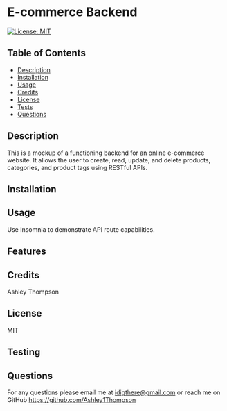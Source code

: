 # E-commerce Backend
[![License: MIT](https://img.shields.io/badge/License-MIT-yellow.svg)](https://opensource.org/licenses/MIT)
## Table of Contents
- [Description](#description)
- [Installation](#installation)
- [Usage](#usage)
- [Credits](#credits)
- [License](#license)
- [Tests](#tests)
- [Questions](#questions)  
## Description
This is a mockup of a functioning backend for an online e-commerce website. It allows the user to create, read, update, and delete products, categories, and product tags using RESTful APIs.
## Installation

## Usage
Use Insomnia to demonstrate API route capabilities.
## Features

## Credits
Ashley Thompson
## License
MIT

## Testing

## Questions
For any questions please email me at idigthere@gmail.com
or reach me on GitHub https://github.com/Ashley1Thompson
